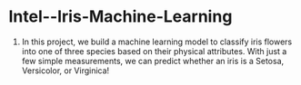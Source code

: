 # Intel--Iris-Machine-Learning
1. In this project, we build a machine learning model to classify iris flowers into one of three species based on their physical attributes. With just a few simple measurements, we can predict whether an iris is a Setosa, Versicolor, or Virginica!

